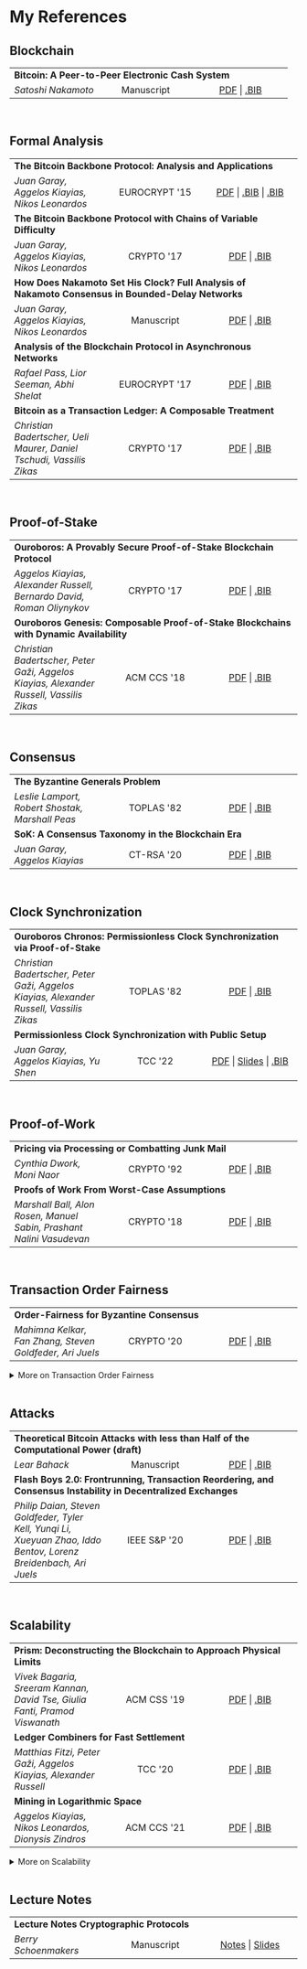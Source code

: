 # My References

## Blockchain

<table>
<tr><td colspan="3"><strong>Bitcoin: A Peer-to-Peer Electronic Cash System</strong></td></tr>
<tr>
	<td><i>Satoshi Nakamoto</i></td>
	<td width="150" align="center">Manuscript</td>
	<td width="150" align="center"><a href="https://www.bitcoin.com/bitcoin.pdf" target="_blank" rel="noopener noreferrer">PDF</a> | <a href="bib/nakamoto2009bitcoin.bib" target="_blank" rel="noopener noreferrer" title="manuscript">.BIB</a></td>
</tr>
</table>

<br />

## Formal Analysis

<table>
<tr><td colspan="3"><strong>The Bitcoin Backbone Protocol: Analysis and Applications</strong></td></tr>
<tr>
	<td><i>Juan Garay, Aggelos Kiayias, Nikos Leonardos</i></td>
	<td width="150" align="center">EUROCRYPT '15</td>
	<td width="150" align="center"><a href="https://eprint.iacr.org/2014/765.pdf" target="_blank" rel="noopener noreferrer">PDF</a> | <a href="bib/10.1007/978-3-662-46803-6_10.bib" target="_blank" rel="noopener noreferrer" title="conference paper">.BIB</a> | <a href="bib/cryptoeprint:2014/765.bib" target="_blank" rel="noopener noreferrer" title="eprint">.BIB</a></td>
</tr>
<tr><td colspan="3"><strong>The Bitcoin Backbone Protocol with Chains of Variable Difficulty</strong></td></tr>
<tr>
	<td><i>Juan Garay, Aggelos Kiayias, Nikos Leonardos</i></td>
	<td width="150" align="center">CRYPTO '17</td>
	<td width="150" align="center"><a href="https://eprint.iacr.org/2016/1048.pdf" target="_blank" rel="noopener noreferrer">PDF</a> | <a href="bib/10.1007/978-3-319-63688-7_10.bib" target="_blank" rel="noopener noreferrer" title="conference paper">.BIB</a></td>
</tr>
<tr><td colspan="3"><strong>How Does Nakamoto Set His Clock? Full Analysis of Nakamoto Consensus in Bounded-Delay Networks</strong></td></tr>
<tr>
	<td><i>Juan Garay, Aggelos Kiayias, Nikos Leonardos</i></td>
	<td width="150" align="center">Manuscript</td>
	<td width="150" align="center"><a href="https://eprint.iacr.org/2020/277.pdf" target="_blank" rel="noopener noreferrer">PDF</a> | <a href="bib/cryptoeprint:2020/277.bib" target="_blank" rel="noopener noreferrer" title="eprint">.BIB</a></td>
</tr>
<tr><td colspan="3"><strong>Analysis of the Blockchain Protocol in Asynchronous Networks</strong></td></tr>
<tr>
	<td><i>Rafael Pass, Lior Seeman, Abhi Shelat</i></td>
	<td width="150" align="center">EUROCRYPT '17</td>
	<td width="150" align="center"><a href="https://eprint.iacr.org/2016/454.pdf" target="_blank" rel="noopener noreferrer">PDF</a> | <a href="bib/10.1007/978-3-319-56614-6_22.bib" target="_blank" rel="noopener noreferrer" title="conference paper">.BIB</a></td>
</tr>
<tr><td colspan="3"><strong>Bitcoin as a Transaction Ledger: A Composable Treatment</strong></td></tr>
<tr>
	<td><i>Christian Badertscher, Ueli Maurer, Daniel Tschudi, Vassilis Zikas</i></td>
	<td width="150" align="center">CRYPTO '17</td>
	<td width="150" align="center"><a href="https://eprint.iacr.org/2017/149.pdf" target="_blank" rel="noopener noreferrer">PDF</a> | <a href="bib/10.1007/978-3-319-63688-7_11.bib" target="_blank" rel="noopener noreferrer" title="conference paper">.BIB</a></td>
</tr>
</table>

<br />

## Proof-of-Stake

<table>
<tr><td colspan="3"><strong>Ouroboros: A Provably Secure Proof-of-Stake Blockchain Protocol</strong></td></tr>
<tr>
	<td><i>Aggelos Kiayias, Alexander Russell, Bernardo David, Roman Oliynykov</i></td>
	<td width="150" align="center">CRYPTO '17</td>
	<td width="150" align="center"><a href="https://eprint.iacr.org/2016/889.pdf" target="_blank" rel="noopener noreferrer">PDF</a> | <a href="bib/10.1007/978-3-319-63688-7_12.bib" target="_blank" rel="noopener noreferrer" title="conference paper">.BIB</a></td>
</tr>
<tr><td colspan="3"><strong>Ouroboros Genesis: Composable Proof-of-Stake Blockchains with Dynamic Availability</strong></td></tr>
<tr>
	<td><i>Christian Badertscher, Peter Gaži, Aggelos Kiayias, Alexander Russell, Vassilis Zikas</i></td>
	<td width="150" align="center">ACM CCS '18</td>
	<td width="150" align="center"><a href="https://eprint.iacr.org/2018/378.pdf" target="_blank" rel="noopener noreferrer">PDF</a> | <a href="bib/10.1145/3243734.3243848.bib" target="_blank" rel="noopener noreferrer" title="conference paper">.BIB</a></td>
</tr>
</table>

<br />

## Consensus

<table>
<tr><td colspan="3"><strong>The Byzantine Generals Problem</strong></td></tr>
<tr>
	<td><i>Leslie Lamport, Robert Shostak, Marshall Peas</i></td>
	<td width="150" align="center">TOPLAS '82</td>
	<td width="150" align="center"><a href="https://lamport.azurewebsites.net/pubs/byz.pdf" target="_blank" rel="noopener noreferrer">PDF</a> | <a href="bib/10.1145/357172.357176.bib" target="_blank" rel="noopener noreferrer" title="conference paper">.BIB</a></td>
</tr>
<tr><td colspan="3"><strong>SoK: A Consensus Taxonomy in the Blockchain Era</strong></td></tr>
<tr>
	<td><i>Juan Garay, Aggelos Kiayias</i></td>
	<td width="150" align="center">CT-RSA '20</td>
	<td width="150" align="center"><a href="https://eprint.iacr.org/2018/754.pdf" target="_blank" rel="noopener noreferrer">PDF</a> | <a href="bib/10.1007/978-3-030-40186-3_13.bib" target="_blank" rel="noopener noreferrer" title="conference paper">.BIB</a></td>
</tr>
</table>

<br />

## Clock Synchronization

<table>
<tr><td colspan="3"><strong>Ouroboros Chronos: Permissionless Clock Synchronization via Proof-of-Stake</strong></td></tr>
<tr>
	<td><i>Christian Badertscher, Peter Gaži, Aggelos Kiayias, Alexander Russell, Vassilis Zikas</i></td>
	<td width="150" align="center">TOPLAS '82</td>
	<td width="150" align="center"><a href="https://eprint.iacr.org/2019/838.pdf" target="_blank" rel="noopener noreferrer">PDF</a> | <a href="bib/10.1007/978-3-030-77883-5_14.bib" target="_blank" rel="noopener noreferrer" title="conference paper">.BIB</a></td>
</tr>
<tr><td colspan="3"><strong>Permissionless Clock Synchronization with Public Setup</strong></td></tr>
<tr>
	<td><i>Juan Garay, Aggelos Kiayias, Yu Shen</i></td>
	<td width="150" align="center">TCC '22</td>
	<td width="150" align="center"><a href="https://eprint.iacr.org/2022/1220.pdf" target="_blank" rel="noopener noreferrer">PDF</a> | <a href="https://github.com/InfiniteSynthesis/GKS-22-TCC-Slides/releases/latest" target="_blank" rel="noopener noreferrer">Slides</a> | <a href="bib/10.1007/978-3-031-22368-6_7.bib" target="_blank" rel="noopener noreferrer" title="conference paper">.BIB</a></td>
</tr>
</table>

<br />

## Proof-of-Work

<table>
<tr><td colspan="3"><strong>Pricing via Processing or Combatting Junk Mail</strong></td></tr>
<tr>
	<td><i>Cynthia Dwork, Moni Naor</i></td>
	<td width="150" align="center">CRYPTO '92</td>
	<td width="150" align="center"><a href="https://web.cs.dal.ca/~abrodsky/7301/readings/DwNa93.pdf" target="_blank" rel="noopener noreferrer">PDF</a> | <a href="bib/10.1007/3-540-48071-4_10.bib" target="_blank" rel="noopener noreferrer" title="conference paper">.BIB</a></td>
</tr>
<tr><td colspan="3"><strong>Proofs of Work From Worst-Case Assumptions</strong></td></tr>
<tr>
	<td><i>Marshall Ball, Alon Rosen, Manuel Sabin, Prashant Nalini Vasudevan </i></td>
	<td width="150" align="center">CRYPTO '18</td>
	<td width="150" align="center"><a href="https://eprint.iacr.org/2018/559.pdf" target="_blank" rel="noopener noreferrer">PDF</a> | <a href="bib/10.1007/978-3-319-96884-1_26.bib" target="_blank" rel="noopener noreferrer" title="conference paper">.BIB</a></td>
</tr>
</table>

<br />

## Transaction Order Fairness

<table>
<tr><td colspan="3"><strong>Order-Fairness for Byzantine Consensus</strong></td></tr>
<tr>
	<td><i>Mahimna Kelkar, Fan Zhang, Steven Goldfeder, Ari Juels</i></td>
	<td width="150" align="center">CRYPTO '20</td>
	<td width="150" align="center"><a href="https://eprint.iacr.org/2020/269.pdf" target="_blank" rel="noopener noreferrer">PDF</a> | <a href="bib/10.1007/978-3-030-56877-1_16.bib" target="_blank" rel="noopener noreferrer" title="conference paper">.BIB</a></td>
</tr>
</table>

<details>
<summary>More on Transaction Order Fairness</summary>
<table>
<tr><td colspan="3"><strong>Order-Fair Consensus in the Permissionless Setting</strong></td></tr>
<tr>
	<td><i>Mahimna Kelkar, Soubhik Deb, Sreeram Kannan</i></td>
	<td width="150" align="center">APKC '22</td>
	<td width="150" align="center"><a href="https://dl.acm.org/doi/pdf/10.1145/3494105.3526239" target="_blank" rel="noopener noreferrer">PDF</a> | <a href="bib/10.1145/3494105.3526239.bib" target="_blank" rel="noopener noreferrer" title="conference paper">.BIB</a></td>
</tr>
</table>
</details>

<br />

## Attacks

<table>
<tr><td colspan="3"><strong>Theoretical Bitcoin Attacks with less than Half of the Computational Power (draft)</strong></td></tr>
<tr>
	<td><i>Lear Bahack</i></td>
	<td width="150" align="center">Manuscript</td>
	<td width="150" align="center"><a href="https://eprint.iacr.org/2013/868.pdf" target="_blank" rel="noopener noreferrer">PDF</a> | <a href="bib/cryptoeprint:2013/868.bib" target="_blank" rel="noopener noreferrer" title="manuscript">.BIB</a></td>
</tr>
<tr><td colspan="3"><strong>Flash Boys 2.0: Frontrunning, Transaction Reordering, and Consensus Instability in Decentralized Exchanges</strong></td></tr>
<tr>
	<td><i>Philip Daian, Steven Goldfeder, Tyler Kell, Yunqi Li, Xueyuan Zhao, Iddo Bentov, Lorenz Breidenbach, Ari Juels</i></td>
	<td width="150" align="center">IEEE S&P '20</td>
	<td width="150" align="center"><a href="https://arxiv.org/pdf/1904.05234.pdf" target="_blank" rel="noopener noreferrer">PDF</a> | <a href="bib/10.1109/SP40000.2020.00040.bib" target="_blank" rel="noopener noreferrer" title="conference paper">.BIB</a></td>
</tr>
</table>

<br />

## Scalability

<table>
<tr><td colspan="3"><strong>Prism: Deconstructing the Blockchain to Approach Physical Limits</strong></td></tr>
<tr>
	<td><i>Vivek Bagaria, Sreeram Kannan, David Tse, Giulia Fanti, Pramod Viswanath</i></td>
	<td width="150" align="center">ACM CSS '19</td>
	<td width="150" align="center"><a href="https://arxiv.org/pdf/1810.08092.pdf" target="_blank" rel="noopener noreferrer">PDF</a> | <a href="bib/10.1145/3319535.3363213.bib" target="_blank" rel="noopener noreferrer" title="conference paper">.BIB</a></td>
</tr>
<tr><td colspan="3"><strong>Ledger Combiners for Fast Settlement</strong></td></tr>
<tr>
	<td><i>Matthias Fitzi, Peter Gaži, Aggelos Kiayias, Alexander Russell</i></td>
	<td width="150" align="center">TCC '20</td>
	<td width="150" align="center"><a href="https://eprint.iacr.org/2020/675.pdf" target="_blank" rel="noopener noreferrer">PDF</a> | <a href="bib/10.1007/978-3-030-64375-1_12.bib" target="_blank" rel="noopener noreferrer" title="conference paper">.BIB</a></td>
</tr>
<tr><td colspan="3"><strong>Mining in Logarithmic Space</strong></td></tr>
<tr>
	<td><i>Aggelos Kiayias, Nikos Leonardos, Dionysis Zindros</i></td>
	<td width="150" align="center">ACM CCS '21</td>
	<td width="150" align="center"><a href="https://eprint.iacr.org/2021/623.pdf" target="_blank" rel="noopener noreferrer">PDF</a> | <a href="bib/10.1145/3460120.3484784.bib" target="_blank" rel="noopener noreferrer" title="conference paper">.BIB</a></td>
</tr>
</table>

<details>
<summary>More on Scalability</summary>
<table>
<tr><td colspan="3"><strong>Parallel Chains: Improving Throughput and Latency of Blockchain Protocols via Parallel Composition</strong></td></tr>
<tr>
	<td><i>Matthias Fitzi, Peter Gaži, Aggelos Kiayias, Alexander Russell</i></td>
	<td width="150" align="center">Manuscript</td>
	<td width="150" align="center"><a href="https://eprint.iacr.org/2018/1119.pdf" target="_blank" rel="noopener noreferrer">PDF</a> | <a href="bib/cryptoeprint:2018/1119.bib" target="_blank" rel="noopener noreferrer" title="manuscript">.BIB</a></td>
</tr>
</table>
</details>

<br />

## Lecture Notes

<table>
<tr><td colspan="3"><strong>Lecture Notes Cryptographic Protocols</strong></td></tr>
<tr>
	<td><i>Berry Schoenmakers</i></td>
	<td width="150" align="center">Manuscript</td>
	<td width="150" align="center"><a href="https://www.win.tue.nl/~berry/CryptographicProtocols/LectureNotes.pdf" target="_blank" rel="noopener noreferrer">Notes</a> | <a href="https://www.win.tue.nl/~berry/CryptographicProtocols/LectureSlides.pdf" target="_blank" rel="noopener noreferrer">Slides</a></td>
</tr>
</table>

<br />


